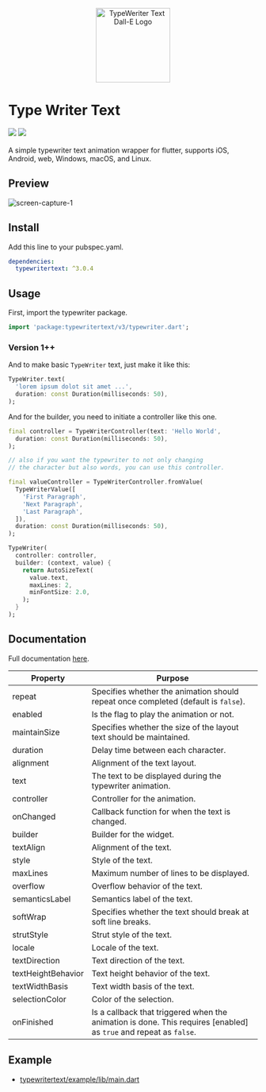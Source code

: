 <p align="center">
  <img src="https://user-images.githubusercontent.com/45191605/272785686-7a626063-6047-463a-b931-db256c708335.png" alt="TypeWeriter Text Dall-E Logo" width="150">
</p>

# Type Writer Text

<a href='https://pub.dev/packages/typewritertext'><img src='https://img.shields.io/pub/v/typewritertext.svg?logo=flutter&color=blue&style=flat-square'/></a>
<a href='https://raw.githack.com/Nialixus/typewritertext/main/coverage/html/index.html'><img src='https://img.shields.io/badge/coverage-98%25-blue.svg' /></a>
\
\
A simple typewriter text animation wrapper for flutter, supports iOS, Android, web, Windows, macOS, and Linux.

## Preview

![screen-capture-_1_](https://user-images.githubusercontent.com/45191605/162557654-6e98d7be-e198-4089-bc13-6b52f7e4a6e2.gif)

## Install

Add this line to your pubspec.yaml.

```yaml
dependencies:
  typewritertext: ^3.0.4
```

## Usage

First, import the typewriter package.

```dart
import 'package:typewritertext/v3/typewriter.dart';
```

### Version 1++
And to make basic `TypeWriter` text, just make it like this:

```dart
TypeWriter.text(
  'lorem ipsum dolot sit amet ...',
  duration: const Duration(milliseconds: 50),
);
```

And for the builder, you need to initiate a controller like this one.

```dart
final controller = TypeWriterController(text: 'Hello World',
  duration: const Duration(milliseconds: 50),
);

// also if you want the typewriter to not only changing
// the character but also words, you can use this controller.

final valueController = TypeWriterController.fromValue(
  TypeWriterValue([
    'First Paragraph', 
    'Next Paragraph', 
    'Last Paragraph',
  ]),
  duration: const Duration(milliseconds: 50),
);

TypeWriter(
  controller: controller,
  builder: (context, value) {
    return AutoSizeText(
      value.text,
      maxLines: 2,
      minFontSize: 2.0,
    ); 
  }
);
```

## Documentation
Full documentation <a href="https://pub.dev/documentation/typewritertext/latest/typewritertext/typewritertext-library.html">here</a>.

| Property             | Purpose                                                      |
|----------------------|--------------------------------------------------------------|
| repeat               | Specifies whether the animation should repeat once completed (default is `false`). |
| enabled              | Is the flag to play the animation or not.                    |
| maintainSize         | Specifies whether the size of the layout text should be maintained. |
| duration             | Delay time between each character.                          |
| alignment            | Alignment of the text layout.                                |
| text                 | The text to be displayed during the typewriter animation.   |
| controller           | Controller for the animation.                                |
| onChanged            | Callback function for when the text is changed.             |
| builder              | Builder for the widget.                                      |
| textAlign            | Alignment of the text.                                       |
| style                | Style of the text.                                          |
| maxLines             | Maximum number of lines to be displayed.                    |
| overflow             | Overflow behavior of the text.                              |
| semanticsLabel       | Semantics label of the text.                                |
| softWrap             | Specifies whether the text should break at soft line breaks.|
| strutStyle           | Strut style of the text.                                    |
| locale               | Locale of the text.                                         |
| textDirection        | Text direction of the text.                                 |
| textHeightBehavior   | Text height behavior of the text.                           |
| textWidthBasis       | Text width basis of the text.                               |
| selectionColor       | Color of the selection.                                     |
| onFinished           | Is a callback that triggered when the animation is done. This requires [enabled] as `true` and repeat as `false`. |

## Example

- <a href="https://github.com/Nialixus/typewritertext/blob/master/example/lib/main.dart">typewritertext/example/lib/main.dart</a>
